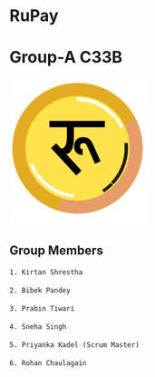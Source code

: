 # RuPay

# Group-A C33B

![Alt Text](src/Assets/coin%20.png)

## Group Members

    1. Kirtan Shrestha
    
    2. Bibek Pandey 
    
    3. Prabin Tiwari

    4. Sneha Singh

    5. Priyanka Kadel (Scrum Master)

    6. Rohan Chaulagain
    
